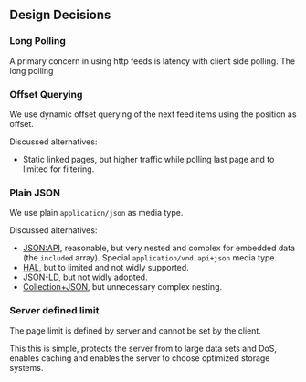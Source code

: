 

## Design Decisions

### Long Polling

A primary concern in using http feeds is latency with client side polling.
The long polling 

### Offset Querying

We use dynamic offset querying of the next feed items using the position as offset.

Discussed alternatives:

* Static linked pages, but higher traffic while polling last page and to limited for filtering.

### Plain JSON

We use plain `application/json` as media type.

Discussed alternatives:

- [JSON:API](https://jsonapi.org/), reasonable, but very nested and complex for embedded data (the `included` array). Special `application/vnd.api+json` media type.
- [HAL](http://stateless.co/hal_specification.html), but to limited and not widly supported.
- [JSON-LD](https://json-ld.org/), but not widly adopted.
- [Collection+JSON](http://amundsen.com/media-types/collection/), but unnecessary complex nesting.

### Server defined limit

The page limit is defined by server and cannot be set by the client.

This this is simple, protects the server from to large data sets and DoS, enables caching and enables the server to choose optimized storage systems.
